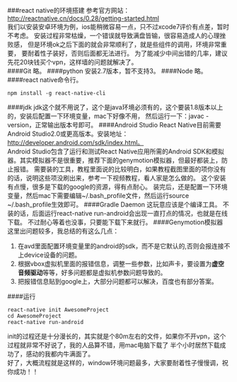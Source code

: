 ###react native的环境搭建
参考官方网站：http://reactnative.cn/docs/0.28/getting-started.html
<br />
我们以安装安卓环境为例，ios能稍微容易一点，只不过xcode7评价有点差，暂时不考虑。
安装过程非常枯燥，一个错误就导致满盘皆输，很容易造成人的心理挫败感，
但是环境ok之后下面的就会非常顺利了，就是些组件的调用，环境非常重要，
要耐着性子装好，否则后面都无法进行。
为了能减少中间出错的几率，建议先花20块钱买个vpn，这样墙的问题就解决了。
<br />
####Git
略。
####python
安装2.7版本，暂不支持3。
####Node
略。
####react native命令行。

```
npm install -g react-native-cli
```
####jdk
jdk这个就不用说了，这个是java环境必须有的，这个要装1.8版本以上的，安装后配置一下环境变量，mac下好像不用，
然后运行一下：javac -version，正常输出版本号即可。
####Android Studio
React Native目前需要Android Studio2.0或更高版本。安装地址：http://developer.android.com/sdk/index.html。
<br />
Android Studio包含了运行和测试React Native应用所需的Android SDK和模拟器。其实模拟器不是很重要，推荐下面的genymotion模拟器，但最好都装上，防止报错。
需要装的工具，教程里面说的比较明白，如果教程截图里面的项你没有的话，说明这些项没刷出来，参考一下视频教程，看人家是怎么做的。
这个安装有点慢，很多是下载的google的资源，得有点耐心。
装完后，还是配置一下环境变量，然后mac下需要编辑~/.bash_profile文件，然后运行source ~/.bash_profile生效即可。
####Gradle Daemon
这玩意应该是个编译工具。
不装的话，后面运行react-native run-android会出现一直打点的情况，也就是在线下载。
不过耐心等着也没事，只要能下载下来就行。
####Genymotion模拟器
这里出问题较多，我总结的有这么几点：<br />

1.  在avd里面配置环境变量里的android的sdk，而不是它默认的,否则会报连接不上device设备的问题。
2.  根据vbox虚拟机里面的报错信息，调整一些参数，比如声卡，要设置为**虚空音频驱动**等等，好多问题都是虚拟机参数问题导致的。
3.  把报错信息贴到google上，大部分问题都可以解决，百度也有部分答案。

####运行

```
react-native init AwesomeProject
cd AwesomeProject
react-native run-android
```

init的过程还是十分漫长的，其实就是个80m左右的文件，如果你不开vpn，这个过程就非常不好说了，我的人品算不错，用mac电脑下载了
半个小时居然下载成功了，感动的我都内牛满面了。
<br />
好了，大概流程就是这样的，window环境问题最多，大家要耐着性子慢慢调，祝你成功！！





